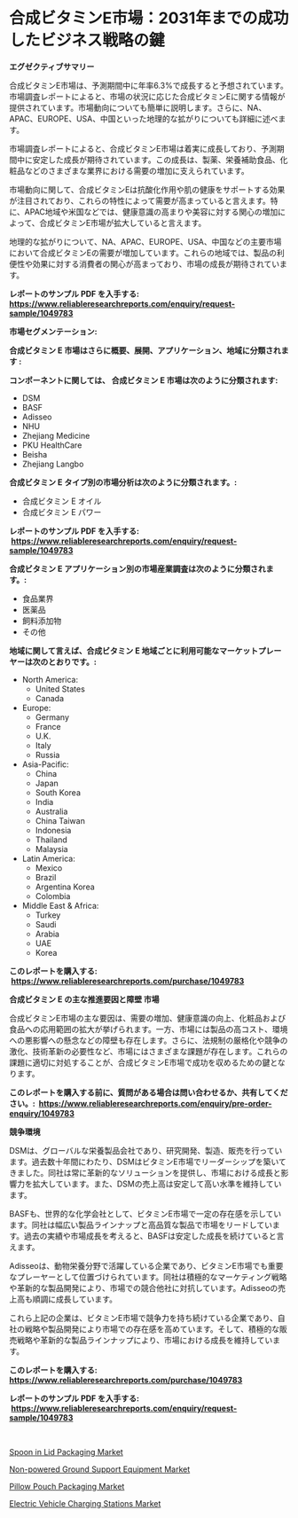 <p><h1>合成ビタミンE市場：2031年までの成功したビジネス戦略の鍵</h1></p><p><strong>エグゼクティブサマリー</strong></p>
<p><p>合成ビタミンE市場は、予測期間中に年率6.3%で成長すると予想されています。市場調査レポートによると、市場の状況に応じた合成ビタミンEに関する情報が提供されています。市場動向についても簡単に説明します。さらに、NA、APAC、EUROPE、USA、中国といった地理的な拡がりについても詳細に述べます。</p><p>市場調査レポートによると、合成ビタミンE市場は着実に成長しており、予測期間中に安定した成長が期待されています。この成長は、製薬、栄養補助食品、化粧品などのさまざまな業界における需要の増加に支えられています。</p><p>市場動向に関して、合成ビタミンEは抗酸化作用や肌の健康をサポートする効果が注目されており、これらの特性によって需要が高まっていると言えます。特に、APAC地域や米国などでは、健康意識の高まりや美容に対する関心の増加によって、合成ビタミンE市場が拡大していると言えます。</p><p>地理的な拡がりについて、NA、APAC、EUROPE、USA、中国などの主要市場において合成ビタミンEの需要が増加しています。これらの地域では、製品の利便性や効果に対する消費者の関心が高まっており、市場の成長が期待されています。</p></p>
<p><strong>レポートのサンプル PDF を入手する: <a href="https://www.reliableresearchreports.com/enquiry/request-sample/1049783">https://www.reliableresearchreports.com/enquiry/request-sample/1049783</a></strong></p>
<p><strong>市場セグメンテーション:</strong></p>
<p><strong> 合成ビタミン E 市場はさらに概要、展開、アプリケーション、地域に分類されます :</strong></p>
<p><strong>コンポーネントに関しては、 合成ビタミン E 市場は次のように分類されます: &nbsp;</strong></p>
<p><ul><li>DSM</li><li>BASF</li><li>Adisseo</li><li>NHU</li><li>Zhejiang Medicine</li><li>PKU HealthCare</li><li>Beisha</li><li>Zhejiang Langbo</li></ul></p>
<p><strong> 合成ビタミン E タイプ別の市場分析は次のように分類されます。:</strong></p>
<p><ul><li>合成ビタミン E オイル</li><li>合成ビタミン E パワー</li></ul></p>
<p><strong>レポートのサンプル PDF を入手する: &nbsp;<a href="https://www.reliableresearchreports.com/enquiry/request-sample/1049783">https://www.reliableresearchreports.com/enquiry/request-sample/1049783</a></strong></p>
<p><strong> 合成ビタミン E アプリケーション別の市場産業調査は次のように分類されます。:</strong></p>
<p><ul><li>食品業界</li><li>医薬品</li><li>飼料添加物</li><li>その他</li></ul></p>
<p><strong>地域に関して言えば、合成ビタミン E 地域ごとに利用可能なマーケットプレーヤーは次のとおりです。:</strong></p>
<p><ul>
    <li>
        North America:
        <ul>
            <li>United States</li>
            <li>Canada</li>
        </ul>
    </li>
    <li>
        Europe:
        <ul>
            <li>Germany</li>
            <li>France</li>
            <li>U.K.</li>
            <li>Italy</li>
            <li>Russia</li>
        </ul>
    </li>
    <li>
        Asia-Pacific:
        <ul>
            <li>China</li>
            <li>Japan</li>
            <li>South Korea</li>
            <li>India</li>
            <li>Australia</li>
            <li>China Taiwan</li>
            <li>Indonesia</li>
            <li>Thailand</li>
            <li>Malaysia</li>
        </ul>
    </li>
    <li>
        Latin America:
        <ul>
            <li>Mexico</li>
            <li>Brazil</li>
            <li>Argentina Korea</li>
            <li>Colombia</li>
        </ul>
    </li>
    <li>
        Middle East & Africa:
        <ul>
            <li>Turkey</li>
            <li>Saudi</li>
            <li>Arabia</li>
            <li>UAE</li>
            <li>Korea</li>
        </ul>
    </li>
    </ul></p>
<p><strong>このレポートを購入する: &nbsp;<a href="https://www.reliableresearchreports.com/purchase/1049783">https://www.reliableresearchreports.com/purchase/1049783</a></strong></p>
<p><strong>合成ビタミン E の主な推進要因と障壁 市場</strong></p>
<p><p>合成ビタミンE市場の主な要因は、需要の増加、健康意識の向上、化粧品および食品への応用範囲の拡大が挙げられます。一方、市場には製品の高コスト、環境への悪影響への懸念などの障壁も存在します。さらに、法規制の厳格化や競争の激化、技術革新の必要性など、市場にはさまざまな課題が存在します。これらの課題に適切に対処することが、合成ビタミンE市場で成功を収めるための鍵となります。</p></p>
<p><strong>このレポートを購入する前に、質問がある場合は問い合わせるか、共有してください。:&nbsp; <a href="https://www.reliableresearchreports.com/enquiry/pre-order-enquiry/1049783">https://www.reliableresearchreports.com/enquiry/pre-order-enquiry/1049783</a></strong></p>
<p><strong>競争環境</strong></p>
<p><p>DSMは、グローバルな栄養製品会社であり、研究開発、製造、販売を行っています。過去数十年間にわたり、DSMはビタミンE市場でリーダーシップを築いてきました。同社は常に革新的なソリューションを提供し、市場における成長と影響力を拡大しています。また、DSMの売上高は安定して高い水準を維持しています。</p><p>BASFも、世界的な化学会社として、ビタミンE市場で一定の存在感を示しています。同社は幅広い製品ラインナップと高品質な製品で市場をリードしています。過去の実績や市場成長を考えると、BASFは安定した成長を続けていると言えます。</p><p>Adisseoは、動物栄養分野で活躍している企業であり、ビタミンE市場でも重要なプレーヤーとして位置づけられています。同社は積極的なマーケティング戦略や革新的な製品開発により、市場での競合他社に対抗しています。Adisseoの売上高も順調に成長しています。</p><p>これら上記の企業は、ビタミンE市場で競争力を持ち続けている企業であり、自社の戦略や製品開発により市場での存在感を高めています。そして、積極的な販売戦略や革新的な製品ラインナップにより、市場における成長を維持しています。</p></p>
<p><strong>このレポートを購入する: &nbsp; <a href="https://www.reliableresearchreports.com/purchase/1049783">https://www.reliableresearchreports.com/purchase/1049783</a></strong></p>
<p><strong>レポートのサンプル PDF を入手する: &nbsp;<a href="https://www.reliableresearchreports.com/enquiry/request-sample/1049783">https://www.reliableresearchreports.com/enquiry/request-sample/1049783</a></strong><strong></strong></p>
<p>&nbsp;</p>
<p><p><a href="https://github.com/markusgodoy/Market-Research-Report-List-2/blob/main/spoon-in-lid-packaging-market.md">Spoon in Lid Packaging Market</a></p><p><a href="https://view.publitas.com/reportprime-1/non-powered-ground-support-equipment-market-analysis-and-market-size-global-industry-overview-market-segmentation-and-forecast-2023-to-2030/">Non-powered Ground Support Equipment Market</a></p><p><a href="https://github.com/luckyshygirl/Market-Research-Report-List-3/blob/main/pillow-pouch-packaging-market.md">Pillow Pouch Packaging Market</a></p><p><a href="https://shimmer-gardenia-37a.notion.site/Electric-Vehicle-Charging-Stations-Market-Share-Market-New-Trends-Analysis-Report-By-Type-By-Appl-60f3bf861a0e4691b5b1ed6d831a2ccd">Electric Vehicle Charging Stations Market</a></p></p>